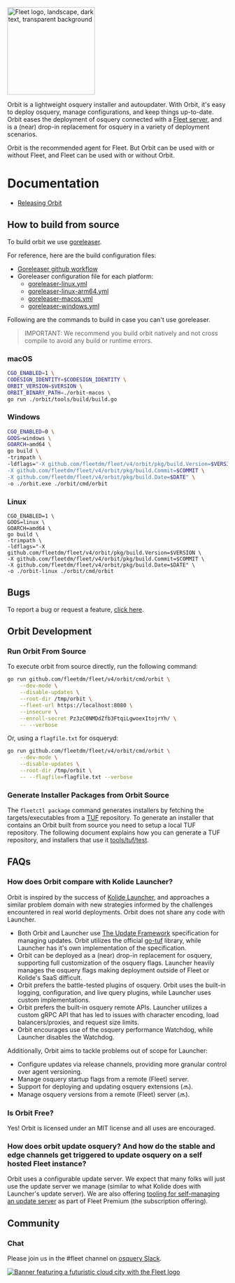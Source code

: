 <img width="200" alt="Fleet logo, landscape, dark text, transparent background" src="https://user-images.githubusercontent.com/618009/103300491-9197e280-49c4-11eb-8677-6b41027be800.png">

Orbit is a lightweight osquery installer and autoupdater. With Orbit, it's easy to deploy osquery, manage configurations, and keep things up-to-date. Orbit eases the deployment of osquery connected with a [Fleet server](https://github.com/fleetdm/fleet), and is a (near) drop-in replacement for osquery in a variety of deployment scenarios.

Orbit is the recommended agent for Fleet. But Orbit can be used with or without Fleet, and Fleet can be used with or without Orbit.

# Documentation

- [Releasing Orbit](docs/Releasing-Orbit.md)

## How to build from source

To build orbit we use [goreleaser](https://goreleaser.com/).

For reference, here are the build configuration files:
- [Goreleaser github workflow](../.github/workflows/goreleaser-orbit.yaml)
- Goreleaser configuration file for each platform:
    - [goreleaser-linux.yml](./goreleaser-linux.yml)
    - [goreleaser-linux-arm64.yml](./goreleaser-linux-arm64.yml)
    - [goreleaser-macos.yml](./goreleaser-macos.yml)
    - [goreleaser-windows.yml](./goreleaser-windows.yml)

Following are the commands to build in case you can't use goreleaser.

> IMPORTANT: We recommend you build orbit natively and not cross compile to avoid any build or runtime errors.

### macOS
```sh
CGO_ENABLED=1 \
CODESIGN_IDENTITY=$CODESIGN_IDENTITY \
ORBIT_VERSION=$VERSION \
ORBIT_BINARY_PATH=./orbit-macos \
go run ./orbit/tools/build/build.go
```

### Windows
```sh
CGO_ENABLED=0 \
GOOS=windows \
GOARCH=amd64 \
go build \
-trimpath \
-ldflags="-X github.com/fleetdm/fleet/v4/orbit/pkg/build.Version=$VERSION \
-X github.com/fleetdm/fleet/v4/orbit/pkg/build.Commit=$COMMIT \
-X github.com/fleetdm/fleet/v4/orbit/pkg/build.Date=$DATE" \
-o ./orbit.exe ./orbit/cmd/orbit
```

### Linux
```sorbit/README.mdh
CGO_ENABLED=1 \
GOOS=linux \
GOARCH=amd64 \
go build \
-trimpath \
-ldflags="-X github.com/fleetdm/fleet/v4/orbit/pkg/build.Version=$VERSION \
-X github.com/fleetdm/fleet/v4/orbit/pkg/build.Commit=$COMMIT \
-X github.com/fleetdm/fleet/v4/orbit/pkg/build.Date=$DATE" \
-o ./orbit-linux ./orbit/cmd/orbit
```

## Bugs

To report a bug or request a feature, [click here](https://github.com/fleetdm/fleet/issues).

## Orbit Development

### Run Orbit From Source

To execute orbit from source directly, run the following command:

```sh
go run github.com/fleetdm/fleet/v4/orbit/cmd/orbit \
    --dev-mode \
    --disable-updates \
    --root-dir /tmp/orbit \
    --fleet-url https://localhost:8080 \
    --insecure \
    --enroll-secret Pz3zC0NMDdZfb3FtqiLgwoexItojrYh/ \
    -- --verbose
```

Or, using a `flagfile.txt` for osqueryd:
```sh 
go run github.com/fleetdm/fleet/v4/orbit/cmd/orbit \
    --dev-mode \
    --disable-updates \
    --root-dir /tmp/orbit \
    -- --flagfile=flagfile.txt --verbose
```

### Generate Installer Packages from Orbit Source

The `fleetctl package` command generates installers by fetching the targets/executables from a [TUF](https://theupdateframework.io/) repository.
To generate an installer that contains an Orbit built from source you need to setup a local TUF repository.
The following document explains how you can generate a TUF repository, and installers that use it [tools/tuf/test](../tools/tuf/test/README.md).

## FAQs

### How does Orbit compare with Kolide Launcher?

Orbit is inspired by the success of [Kolide Launcher](https://github.com/kolide/launcher), and approaches a similar problem domain with new strategies informed by the challenges encountered in real world deployments. Orbit does not share any code with Launcher.

- Both Orbit and Launcher use [The Update Framework](https://theupdateframework.com/) specification for managing updates. Orbit utilizes the official [go-tuf](https://github.com/theupdateframework/go-tuf) library, while Launcher has it's own implementation of the specification.
- Orbit can be deployed as a (near) drop-in replacement for osquery, supporting full customization of the osquery flags. Launcher heavily manages the osquery flags making deployment outside of Fleet or Kolide's SaaS difficult.
- Orbit prefers the battle-tested plugins of osquery. Orbit uses the built-in logging, configuration, and live query plugins, while Launcher uses custom implementations.
- Orbit prefers the built-in osquery remote APIs. Launcher utilizes a custom gRPC API that has led to issues with character encoding, load balancers/proxies, and request size limits.
- Orbit encourages use of the osquery performance Watchdog, while Launcher disables the Watchdog.

Additionally, Orbit aims to tackle problems out of scope for Launcher:

- Configure updates via release channels, providing more granular control over agent versioning.
- Manage osquery startup flags from a remote (Fleet) server.
- Support for deploying and updating osquery extensions (🔜).
- Manage osquery versions from a remote (Fleet) server (🔜).

### Is Orbit Free?

Yes! Orbit is licensed under an MIT license and all uses are encouraged.

### How does orbit update osquery? And how do the stable and edge channels get triggered to update osquery on a self hosted Fleet instance?

Orbit uses a configurable update server. We expect that many folks will just use the update server we manage (similar to what Kolide does with Launcher's update server). We are also offering [tooling for self-managing an update server](https://fleetdm.com/docs/deploying/fleetctl-agent-updates) as part of Fleet Premium (the subscription offering).

## Community

### Chat

Please join us in the #fleet channel on [osquery Slack](https://fleetdm.com/slack).

<a href="https://fleetdm.com"><img alt="Banner featuring a futuristic cloud city with the Fleet logo" src="https://user-images.githubusercontent.com/618009/98254443-eaf21100-1f41-11eb-9e2c-63a0545601f3.jpg"/></a>
